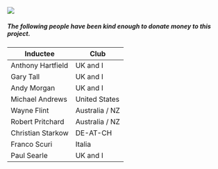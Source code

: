![](http://www.lions2e2.org/wp-content/uploads/2015/08/hall_of_fame_lions.jpg)

##### The following people have been kind enough to donate money to this project.

| Inductee          | Club     |
|-------------------|----------|
| Anthony Hartfield | UK and I |
| Gary Tall         | UK and I |
| Andy Morgan       | UK and I |
| Michael Andrews   | United States |
| Wayne Flint       | Australia / NZ |
| Robert Pritchard  | Australia / NZ |
| Christian Starkow | DE-AT-CH |
| Franco Scuri | Italia |
| Paul Searle | UK and I |
